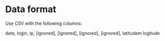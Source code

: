 # Data format

Use CSV with the following columns:

date, login, ip, [ignored], [ignored], [ignored], [ignored], latitudem logitude